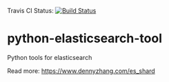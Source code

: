 Travis CI Status: [![Build Status](https://travis-ci.org/DennyZhang/elasticsearch-cli-tool.svg?branch=master)](https://travis-ci.org/DennyZhang/elasticsearch-cli-tool)

# python-elasticsearch-tool
Python tools for elasticsearch

Read more: https://www.dennyzhang.com/es_shard
